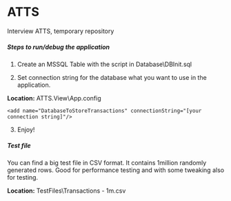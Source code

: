 # ATTS
Interview ATTS, temporary repository

##### Steps to run/debug the application

1. Create an MSSQL Table with the script in Database\DBInit.sql

2. Set connection string for the database what you want to use in the application.

  **Location:** ATTS.View\App.config
 
  `<add name="DatabaseToStoreTransactions" connectionString="[your connection string]"/>`

3. Enjoy!

##### Test file

You can find a big test file in CSV format. It contains 1million randomly generated rows. Good for performance testing and with some tweaking also for testing.
  
   **Location:** TestFiles\Transactions - 1m.csv

